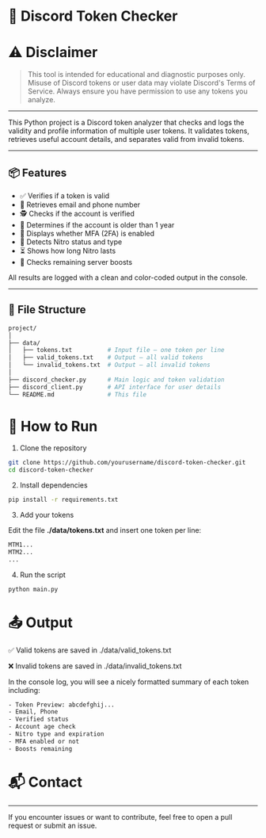# 🔐 Discord Token Checker


# ⚠️ Disclaimer
>This tool is intended for educational and diagnostic purposes only. Misuse of Discord tokens or user data may violate Discord's Terms of Service. Always ensure you have permission to use any tokens you analyze.

---

This Python project is a Discord token analyzer that checks and logs the validity and profile information of multiple user tokens. It validates tokens, retrieves useful account details, and separates valid from invalid tokens.

---

## 📦 Features

- ✅ Verifies if a token is valid
- 📧 Retrieves email and phone number
- 🕵️ Checks if the account is verified
- 📆 Determines if the account is older than 1 year
- 🔐 Displays whether MFA (2FA) is enabled
- 💎 Detects Nitro status and type
- ⏳ Shows how long Nitro lasts
- 🚀 Checks remaining server boosts

All results are logged with a clean and color-coded output in the console.

---

## 📁 File Structure

```bash
project/
│
├── data/
│   ├── tokens.txt          # Input file – one token per line
│   ├── valid_tokens.txt    # Output – all valid tokens
│   └── invalid_tokens.txt  # Output – all invalid tokens
│
├── discord_checker.py      # Main logic and token validation
├── discord_client.py       # API interface for user details
└── README.md               # This file
```

# 🚀 How to Run

1. Clone the repository

```bash
git clone https://github.com/yourusername/discord-token-checker.git
cd discord-token-checker
```

2. Install dependencies
```bash
pip install -r requirements.txt
```

3. Add your tokens

Edit the file **./data/tokens.txt** and insert one token per line:
```txt
MTM1...
MTM2...
...
```

4. Run the script
```bash
python main.py 
```

# 📤 Output
✅ Valid tokens are saved in ./data/valid_tokens.txt

❌ Invalid tokens are saved in ./data/invalid_tokens.txt

In the console log, you will see a nicely formatted summary of each token including:

```txt
- Token Preview: abcdefghij...
- Email, Phone
- Verified status
- Account age check
- Nitro type and expiration
- MFA enabled or not
- Boosts remaining
```

# 📬 Contact

---

If you encounter issues or want to contribute, feel free to open a pull request or submit an issue.